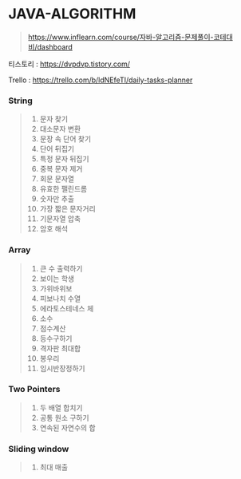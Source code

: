 # JAVA-ALGORITHM
> https://www.inflearn.com/course/자바-알고리즘-문제풀이-코테대비/dashboard

티스토리 : https://dvpdvp.tistory.com/

Trello : https://trello.com/b/ldNEfeTI/daily-tasks-planner
### String 
> 1. 문자 찾기
> 2. 대소문자 변환
> 3. 문장 속 단어 찾기
> 4. 단어 뒤집기
> 5. 특정 문자 뒤집기
> 6. 중복 문자 제거
> 7. 회문 문자열
> 8. 유효한 팰린드롬
> 9. 숫자만 추출
> 10. 가장 짧은 문자거리
> 11. 기문자열 압축
> 12. 암호 해석 

### Array
> 1. 큰 수 출력하기
> 2. 보이는 학생
> 3. 가위바위보
> 4. 피보나치 수열
> 5. 에라토스테네스 체
> 6. 소수
> 7. 점수계산
> 8. 등수구하기
> 9. 격자판 최대합
> 10. 봉우리
> 11. 임시반장정하기

### Two Pointers
> 1. 두 배열 합치기
> 2. 공통 원소 구하기
> 3. 연속된 자연수의 합

### Sliding window
> 1. 최대 매출
> 
<!-- 
### STEP 1
> * 0번 리팩토링 스프링 컨테이너 없이 DI 구현
> * AppConfig 생성으로 관심사를 분리
> * 객체 생성 연결의 역할과 실행의 역할 구분

### STEP 2
> * 1번 리팩토링 스프링 컨테이너 적용
> * @Bean @Configuration
> * BeanDefinition 및 Bean Role Study
 -->

